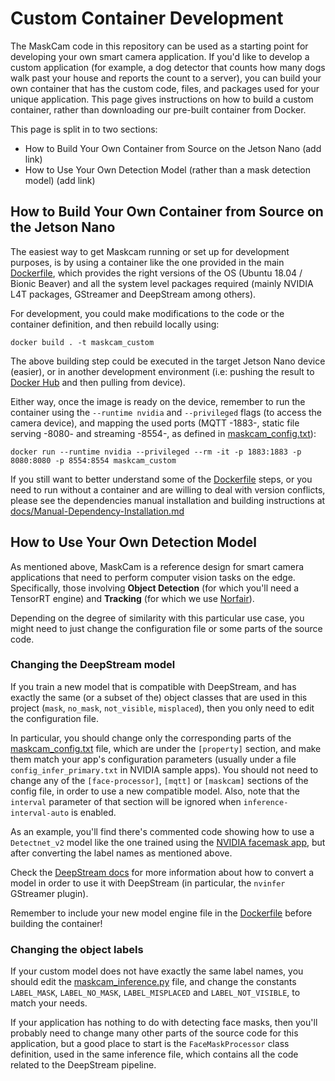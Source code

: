 # Custom Container Development
The MaskCam code in this repository can be used as a starting point for developing your own smart camera application. If you'd like to develop a custom application (for example, a dog detector that counts how many dogs walk past your house and reports the count to a server), you can build your own container that has the custom code, files, and packages used for your unique application. This page gives instructions on how to build a custom container, rather than downloading our pre-built container from Docker. 

This page is split in to two sections:
- How to Build Your Own Container from Source on the Jetson Nano (add link)
- How to Use Your Own Detection Model (rather than a mask detection model) (add link)

## How to Build Your Own Container from Source on the Jetson Nano
The easiest way to get Maskcam running or set up for development purposes, is by using a container like the one provided in the main [Dockerfile](Dockerfile), which provides the right versions of the OS (Ubuntu 18.04 / Bionic Beaver) and all the system level packages required (mainly NVIDIA L4T packages, GStreamer and DeepStream among others).

For development, you could make modifications to the code or the container definition, and then rebuild locally using:
```
docker build . -t maskcam_custom
```

The above building step could be executed in the target Jetson Nano device (easier), or in another development environment (i.e: pushing the result to [Docker Hub](https://hub.docker.com/) and then pulling from device).

Either way, once the image is ready on the device, remember to run the container using the `--runtime nvidia` and `--privileged` flags (to access the camera device), and mapping the used ports (MQTT -1883-, static file serving -8080- and streaming -8554-, as defined in [maskcam_config.txt](maskcam_config.txt)):
```
docker run --runtime nvidia --privileged --rm -it -p 1883:1883 -p 8080:8080 -p 8554:8554 maskcam_custom
```

If you still want to better understand some of the [Dockerfile](Dockerfile) steps, or you need to run without a container and are willing to deal with version conflicts, please see the dependencies manual installation and building instructions at [docs/Manual-Dependency-Installation.md](docs/Manual-Dependencies-Installation.md)

## How to Use Your Own Detection Model
As mentioned above, MaskCam is a reference design for smart camera applications that need to perform computer vision tasks on the edge. Specifically, those involving **Object Detection** (for which you'll need a TensorRT engine) and **Tracking** (for which we use [Norfair](https://github.com/tryolabs/norfair)).

Depending on the degree of similarity with this particular use case, you might need to just change the configuration file or some parts of the source code.

### Changing the DeepStream model
If you train a new model that is compatible with DeepStream, and has exactly the same (or a subset of the) object classes that are used in this project (`mask`, `no_mask`, `not_visible`, `misplaced`), then you only need to edit the configuration file.

In particular, you should change only the corresponding parts of the [maskcam_config.txt](maskcam_config.txt) file, which are under the `[property]` section, and make them match your app's configuration parameters (usually under a file `config_infer_primary.txt` in NVIDIA sample apps). You should not need to change any of the `[face-processor]`, `[mqtt]` or `[maskcam]` sections of the config file, in order to use a new compatible model. Also, note that the `interval` parameter of that section will be ignored when `inference-interval-auto` is enabled.

As an example, you'll find there's commented code showing how to use a `Detectnet_v2` model like the one trained using the [NVIDIA facemask app](https://github.com/NVIDIA-AI-IOT/face-mask-detection), but after converting the label names as mentioned above.

Check the [DeepStream docs](https://docs.nvidia.com/metropolis/deepstream/dev-guide/text/DS_using_custom_model.html) for more information about how to convert a model in order to use it with DeepStream (in particular, the `nvinfer` GStreamer plugin).

Remember to include your new model engine file in the [Dockerfile](Dockerfile) before building the container!

### Changing the object labels
If your custom model does not have exactly the same label names, you should edit the [maskcam_inference.py](maskcam/maskcam_inference.py) file, and change the constants `LABEL_MASK`, `LABEL_NO_MASK`, `LABEL_MISPLACED` and `LABEL_NOT_VISIBLE`, to match your needs.

If your application has nothing to do with detecting face masks, then you'll probably need to change many other parts of the source code for this application, but a good place to start is the `FaceMaskProcessor` class definition, used in the same inference file, which contains all the code related to the DeepStream pipeline.
